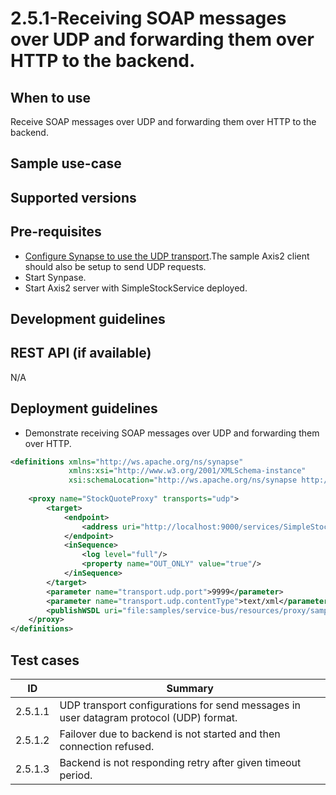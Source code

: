 # 2.5.1-Receiving SOAP messages over UDP and forwarding them over HTTP to the backend.

## When to use
Receive SOAP messages over UDP and forwarding them over HTTP to the backend.

 
## Sample use-case

## Supported versions

## Pre-requisites

- [Configure Synapse to use the UDP transport](https://docs.wso2.com/display/EI640/Setting+Up+the+ESB+Samples#SettingUptheESBSamples-ConfigureWSO2ESBforUDPTransport).The sample 
Axis2 client should also be setup to send UDP requests.
- Start Synpase.
- Start Axis2 server with SimpleStockService deployed.

## Development guidelines

## REST API (if available)
N/A

## Deployment guidelines
- Demonstrate receiving SOAP messages over UDP and forwarding them over HTTP.

```xml
<definitions xmlns="http://ws.apache.org/ns/synapse"
             xmlns:xsi="http://www.w3.org/2001/XMLSchema-instance"
             xsi:schemaLocation="http://ws.apache.org/ns/synapse http://synapse.apache.org/ns/2010/04/configuration/synapse_config.xsd">
 
    <proxy name="StockQuoteProxy" transports="udp">
        <target>
            <endpoint>
                <address uri="http://localhost:9000/services/SimpleStockQuoteService"/>
            </endpoint>
            <inSequence>
                <log level="full"/>
                <property name="OUT_ONLY" value="true"/>
            </inSequence>
        </target>
        <parameter name="transport.udp.port">9999</parameter>
        <parameter name="transport.udp.contentType">text/xml</parameter>
        <publishWSDL uri="file:samples/service-bus/resources/proxy/sample_proxy_1.wsdl"/>
    </proxy>
</definitions>
```

## Test cases

| ID | Summary |
| ------------- | ------------- |
| 2.5.1.1  | UDP transport configurations for send messages in user datagram protocol (UDP) format.     |
| 2.5.1.2  | Failover due to backend is not started and then connection refused.   |
| 2.5.1.3  | Backend is not responding retry after given timeout period.  |
